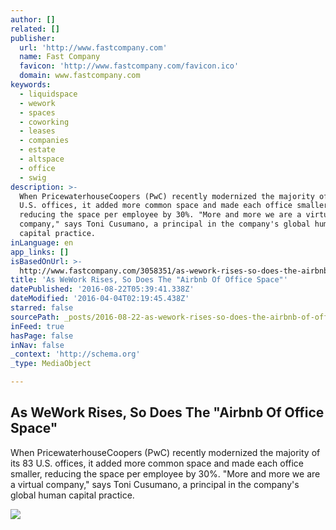```yaml
---
author: []
related: []
publisher:
  url: 'http://www.fastcompany.com'
  name: Fast Company
  favicon: 'http://www.fastcompany.com/favicon.ico'
  domain: www.fastcompany.com
keywords:
  - liquidspace
  - wework
  - spaces
  - coworking
  - leases
  - companies
  - estate
  - altspace
  - office
  - swig
description: >-
  When PricewaterhouseCoopers (PwC) recently modernized the majority of its 83
  U.S. offices, it added more common space and made each office smaller,
  reducing the space per employee by 30%. "More and more we are a virtual
  company," says Toni Cusumano, a principal in the company's global human
  capital practice.
inLanguage: en
app_links: []
isBasedOnUrl: >-
  http://www.fastcompany.com/3058351/as-wework-rises-so-does-the-airbnb-of-office-space
title: 'As WeWork Rises, So Does The "Airbnb Of Office Space"'
datePublished: '2016-08-22T05:39:41.338Z'
dateModified: '2016-04-04T02:19:45.438Z'
starred: false
sourcePath: _posts/2016-08-22-as-wework-rises-so-does-the-airbnb-of-office-space.md
inFeed: true
hasPage: false
inNav: false
_context: 'http://schema.org'
_type: MediaObject

---
```

<article style=""><h1>As WeWork Rises, So Does The "Airbnb Of Office Space"</h1><p>When PricewaterhouseCoopers (PwC) recently modernized the majority of its 83 U.S. offices, it added more common space and made each office smaller, reducing the space per employee by 30%. "More and more we are a virtual company," says Toni Cusumano, a principal in the company's global human capital practice.</p><img src="http://d.fastcompany.net/multisite_files/fastcompany/imagecache/620x350/poster/2016/03/3058351-poster-p-1-as-wework-rises.jpg" /></article>